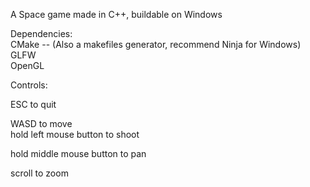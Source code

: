 A Space game made in C++, buildable on Windows

Dependencies: \
CMake -- (Also a makefiles generator, recommend Ninja for Windows) \
GLFW \
OpenGL



Controls:

ESC to quit

WASD to move \
hold left mouse button to shoot


hold middle mouse button to pan

scroll to zoom

